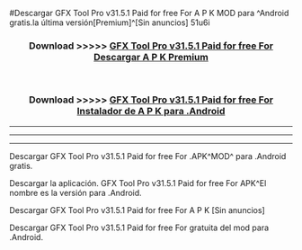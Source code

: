 #Descargar GFX Tool Pro v31.5.1 Paid for free For  A P K MOD para ^Android gratis.la última versión[Premium]^[Sin anuncios] 51u6i



<div align="center">
<h3>Download >>>>> <a href="https://es-web.web.app/?es= ${title}">GFX Tool Pro v31.5.1 Paid for free For  Descargar A P K Premium</a></h3><br>

<h3>Download >>>>> <a href="https://es-web.web.app/?es= ${title}">GFX Tool Pro v31.5.1 Paid for free For  Instalador de A P K para .Android</a></h3>
</div>


----------------------------------------------------------

----------------------------------------------------------

----------------------------------------------------------

Descargar GFX Tool Pro v31.5.1 Paid for free For  .APK^MOD^ para .Android gratis.

Descargar la aplicación. GFX Tool Pro v31.5.1 Paid for free For  APK^El nombre es la versión para .Android.

Descargar GFX Tool Pro v31.5.1 Paid for free For  A P K [Sin anuncios]

Descargar GFX Tool Pro v31.5.1 Paid for free For  gratuita del mod para .Android.